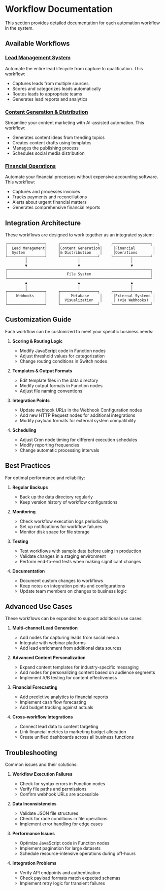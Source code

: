 # Workflow Documentation

This section provides detailed documentation for each automation workflow in the system.

## Available Workflows

### [Lead Management System](lead-management.md)

Automate the entire lead lifecycle from capture to qualification. This workflow:
- Captures leads from multiple sources
- Scores and categorizes leads automatically
- Routes leads to appropriate teams
- Generates lead reports and analytics

### [Content Generation & Distribution](content-automation.md)

Streamline your content marketing with AI-assisted automation. This workflow:
- Generates content ideas from trending topics
- Creates content drafts using templates
- Manages the publishing process
- Schedules social media distribution

### [Financial Operations](finance-automation.md)

Automate your financial processes without expensive accounting software. This workflow:
- Captures and processes invoices
- Tracks payments and reconciliations
- Alerts about urgent financial matters
- Generates comprehensive financial reports

## Integration Architecture

These workflows are designed to work together as an integrated system:

```
┌─────────────────┐     ┌─────────────────┐     ┌─────────────────┐
│  Lead Management│     │Content Generation│     │Financial        │
│  System         │     │& Distribution    │     │Operations       │
└────────┬────────┘     └────────┬────────┘     └────────┬────────┘
         │                       │                       │
         ▼                       ▼                       ▼
┌─────────────────────────────────────────────────────────────────┐
│                           File System                           │
└─────────────────────────────────────────────────────────────────┘
         ▲                       ▲                       ▲
         │                       │                       │
┌────────┴────────┐     ┌────────┴────────┐     ┌────────┴────────┐
│    Webhooks     │     │     Metabase     │     │External Systems │
│                 │     │  Visualization   │     │ (via Webhooks)  │
└─────────────────┘     └─────────────────┘     └─────────────────┘
```

## Customization Guide

Each workflow can be customized to meet your specific business needs:

1. **Scoring & Routing Logic**
   - Modify JavaScript code in Function nodes
   - Adjust threshold values for categorization
   - Change routing conditions in Switch nodes

2. **Templates & Output Formats**
   - Edit template files in the data directory
   - Modify output formats in Function nodes
   - Adjust file naming conventions

3. **Integration Points**
   - Update webhook URLs in the Webhook Configuration nodes
   - Add new HTTP Request nodes for additional integrations
   - Modify payload formats for external system compatibility

4. **Scheduling**
   - Adjust Cron node timing for different execution schedules
   - Modify reporting frequencies
   - Change automatic processing intervals

## Best Practices

For optimal performance and reliability:

1. **Regular Backups**
   - Back up the data directory regularly
   - Keep version history of workflow configurations

2. **Monitoring**
   - Check workflow execution logs periodically
   - Set up notifications for workflow failures
   - Monitor disk space for file storage

3. **Testing**
   - Test workflows with sample data before using in production
   - Validate changes in a staging environment
   - Perform end-to-end tests when making significant changes

4. **Documentation**
   - Document custom changes to workflows
   - Keep notes on integration points and configurations
   - Update team members on changes to business logic

## Advanced Use Cases

These workflows can be expanded to support additional use cases:

1. **Multi-channel Lead Generation**
   - Add nodes for capturing leads from social media
   - Integrate with webinar platforms
   - Add lead enrichment from additional data sources

2. **Advanced Content Personalization**
   - Expand content templates for industry-specific messaging
   - Add nodes for personalizing content based on audience segments
   - Implement A/B testing for content effectiveness

3. **Financial Forecasting**
   - Add predictive analytics to financial reports
   - Implement cash flow forecasting
   - Add budget tracking against actuals

4. **Cross-workflow Integrations**
   - Connect lead data to content targeting
   - Link financial metrics to marketing budget allocation
   - Create unified dashboards across all business functions

## Troubleshooting

Common issues and their solutions:

1. **Workflow Execution Failures**
   - Check for syntax errors in Function nodes
   - Verify file paths and permissions
   - Confirm webhook URLs are accessible

2. **Data Inconsistencies**
   - Validate JSON file structures
   - Check for race conditions in file operations
   - Implement error handling for edge cases

3. **Performance Issues**
   - Optimize JavaScript code in Function nodes
   - Implement pagination for large datasets
   - Schedule resource-intensive operations during off-hours

4. **Integration Problems**
   - Verify API endpoints and authentication
   - Check payload formats match expected schemas
   - Implement retry logic for transient failures